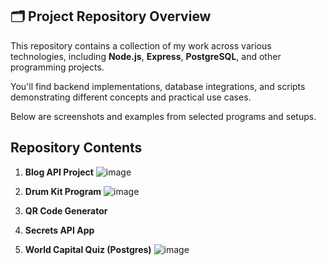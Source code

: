 ## 🗂️ Project Repository Overview

This repository contains a collection of my work across various technologies, including **Node.js**, **Express**, **PostgreSQL**, and other programming projects.

You'll find backend implementations, database integrations, and scripts demonstrating different concepts and practical use cases.

Below are screenshots and examples from selected programs and setups.

## Repository Contents

1. **Blog API Project**
   ![image](https://github.com/user-attachments/assets/95dc9b13-7c5c-4fa4-8b12-0a33623de959)

3. **Drum Kit Program**
   ![image](https://github.com/user-attachments/assets/79333e61-1ea8-4808-b4bd-34b124a1fca2)

4. **QR Code Generator**  
5. **Secrets API App**  
6. **World Capital Quiz (Postgres)**
   ![image](https://github.com/user-attachments/assets/a6b0252a-cc9c-4ed5-9ed1-789dc87176a5)


